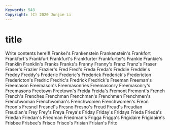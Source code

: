 ```yaml
---
Keywords: 543
Copyright: (C) 2020 Junjie Li
---
```


# title

Write contents here!!!
Frankel's 
Frankenstein 
Frankenstein's 
Frankfort
Frankfort's 
Frankfurt 
Frankfurt's 
Frankfurter 
Frankfurter's 
Frankie 
Frankie's 
Franklin 
Franklin's 
Franks
Franks's 
Franny 
Franny's 
Franz 
Franz's 
Fraser 
Fraser's 
Frazier 
Frazier's 
Fred
Fred's 
Freda 
Freda's 
Freddie 
Freddie's 
Freddy 
Freddy's 
Frederic 
Frederic's 
Frederick
Frederick's 
Fredericton 
Fredericton's 
Fredric 
Fredric's 
Fredrick 
Fredrick's 
Freeman 
Freeman's 
Freemason
Freemason's 
Freemasonries 
Freemasonry 
Freemasonry's 
Freemasons 
Freetown 
Freetown's 
Freida 
Freida's 
Fremont
Fremont's 
French 
French's 
Frenches 
Frenchman 
Frenchman's 
Frenchmen 
Frenchmen's 
Frenchwoman 
Frenchwoman's
Frenchwomen 
Frenchwomen's 
Freon 
Freon's 
Fresnel 
Fresnel's 
Fresno 
Fresno's 
Freud 
Freud's
Freudian 
Freudian's 
Frey 
Frey's 
Freya 
Freya's 
Friday 
Friday's 
Fridays 
Frieda
Frieda's 
Friedan 
Friedan's 
Friedman 
Friedman's 
Frigga 
Frigga's 
Frigidaire 
Frigidaire's 
Frisbee
Frisbee's 
Frisco 
Frisco's 
Frisian 
Frisian's 
Frito 
